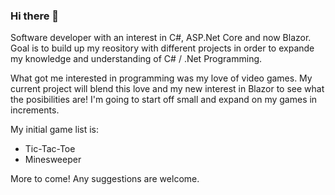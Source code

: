 ### Hi there 👋

Software developer with an interest in C#, ASP.Net Core and now Blazor.  Goal is to build up my reository with different projects in order to expande my knowledge and understanding of C# / .Net Programming.

What got me interested in programming was my love of video games. My current project will blend this love and my new interest in Blazor to see what the posibilities are! I'm going to start off small and expand on my games in increments.

My initial game list is:
- Tic-Tac-Toe
- Minesweeper

More to come! Any suggestions are welcome.



<!--
**taylorbudzan/taylorbudzan** is a ✨ _special_ ✨ repository because its `README.md` (this file) appears on your GitHub profile.

Here are some ideas to get you started:

- 🔭 I’m currently working on ...
- 🌱 I’m currently learning ...
- 👯 I’m looking to collaborate on ...
- 🤔 I’m looking for help with ...
- 💬 Ask me about ...
- 📫 How to reach me: ...
- 😄 Pronouns: ...
- ⚡ Fun fact: ...
-->
